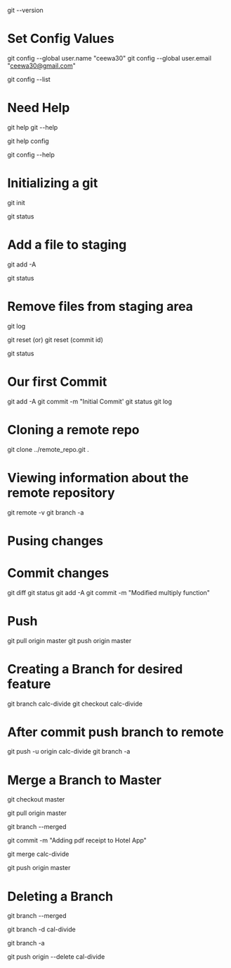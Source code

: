 git --version

# Set Config Values

git config --global user.name "ceewa30"
git config --global user.email "ceewa30@gmail.com"

git config --list

# Need Help

git help <verb>
git <verb> --help

git help config

git config --help

# Initializing a git

git init

git status

# Add a file to staging

git add -A

git status

# Remove files from staging area
git log

git reset (or) git reset (commit id)

git status

# Our first Commit

git add -A
git commit -m "Initial Commit'
git status
git log

# Cloning a remote repo

git clone ../remote_repo.git .

# Viewing information about the remote repository

git remote -v
git branch -a

# Pusing changes
# Commit changes

git diff
git status
git add -A
git commit -m "Modified multiply function"

# Push
git pull origin master
git push origin master

# Creating a Branch for desired feature

git branch calc-divide
git checkout calc-divide

# After commit push branch to remote

git push -u origin calc-divide
git branch -a

# Merge a Branch to Master

git checkout master

git pull origin master

git branch --merged

git commit -m "Adding pdf receipt to Hotel App"

git merge calc-divide

git push origin master

# Deleting a Branch

git branch --merged

git branch -d cal-divide

git branch -a

git push origin --delete cal-divide
